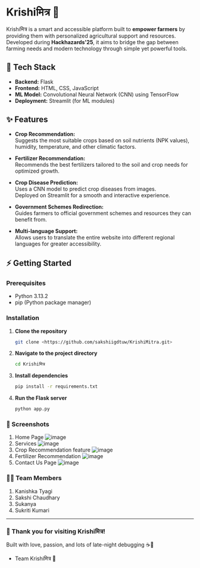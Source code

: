 # Krishiमित्र  🌾

Krishiमित्र is a smart and accessible platform built to **empower farmers** by providing them with personalized agricultural support and resources.  
Developed during **Hackhazards'25**, it aims to bridge the gap between farming needs and modern technology through simple yet powerful tools.

## 🚀 Tech Stack
- **Backend:** Flask
- **Frontend:** HTML, CSS, JavaScript
- **ML Model:** Convolutional Neural Network (CNN) using TensorFlow
- **Deployment:** Streamlit (for ML modules)

## ✨ Features
- **Crop Recommendation:**  
  Suggests the most suitable crops based on soil nutrients (NPK values), humidity, temperature, and other climatic factors.

- **Fertilizer Recommendation:**  
  Recommends the best fertilizers tailored to the soil and crop needs for optimized growth.

- **Crop Disease Prediction:**  
  Uses a CNN model to predict crop diseases from images.  
  Deployed on Streamlit for a smooth and interactive experience.

- **Government Schemes Redirection:**  
  Guides farmers to official government schemes and resources they can benefit from.

- **Multi-language Support:**  
  Allows users to translate the entire website into different regional languages for greater accessibility.

## ⚡ Getting Started

### Prerequisites
- Python 3.13.2
- pip (Python package manager)

### Installation
1. **Clone the repository**
   ```bash
   git clone <https://github.com/sakshiigdtuw/KrishiMitra.git>
2. **Navigate to the project directory**
   ```bash
   cd Krishiमित्र
3. **Install dependencies**
   ```bash
   pip install -r requirements.txt
4. **Run the Flask server**
   ```bash
   python app.py

### 📸 Screenshots
1. Home Page
   ![image](https://github.com/user-attachments/assets/28162af0-f8ac-45fe-9241-20045b4466b0)
2. Services
   ![image](https://github.com/user-attachments/assets/21fee447-070b-4fb2-8fc9-de1b9b16742c)
3. Crop Recommendation feature
   ![image](https://github.com/user-attachments/assets/13fa61ae-4940-4273-a551-2cdcf03fced4)
4. Fertilizer Recommendation
   ![image](https://github.com/user-attachments/assets/4ec2db6c-8ef4-46ed-a4f0-b0ac2c2321f0)
5. Contact Us Page
   ![image](https://github.com/user-attachments/assets/d391cb8a-8571-45f2-9f52-4c63618e9fd3)


### 👨‍💻 Team Members
1. Kanishka Tyagi
2. Sakshi Chaudhary
3. Sukanya
4. Sukriti Kumari

---
### 🌟 Thank you for visiting Krishiमित्र!  
Built with love, passion, and lots of late-night debugging ☕🌾  
- Team Krishiमित्र 💚







